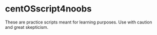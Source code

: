 # centOSscript4noobs
These are practice scripts meant for learning purposes. Use with caution and great skepticism.
